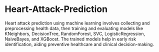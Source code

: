 # Heart-Attack-Prediction
Heart attack prediction using machine learning involves collecting and preprocessing health data, then training and evaluating models like KNeighbors, DecisionTree, RandomForest, SVC, LogisticRegression, NaiveBayes, and XGBoost. The trained models help in early risk identification, aiding preventive healthcare and clinical decision-making.
